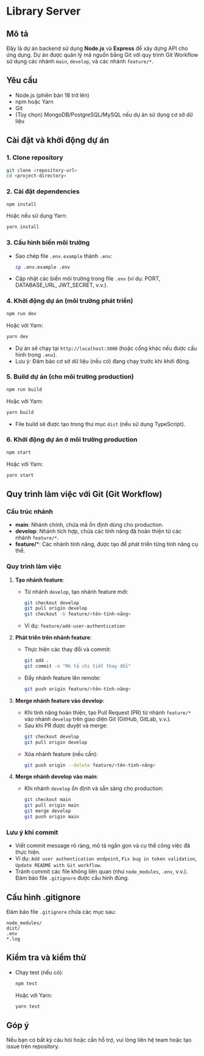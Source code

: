 # Library Server

## Mô tả
Đây là dự án backend sử dụng **Node.js** và **Express** để xây dựng API cho ứng dụng. Dự án được quản lý mã nguồn bằng Git với quy trình Git Workflow sử dụng các nhánh `main`, `develop`, và các nhánh `feature/*`.

## Yêu cầu
- Node.js (phiên bản 18 trở lên)
- npm hoặc Yarn
- Git
- (Tùy chọn) MongoDB/PostgreSQL/MySQL nếu dự án sử dụng cơ sở dữ liệu

## Cài đặt và khởi động dự án

### 1. Clone repository
```bash
git clone <repository-url>
cd <project-directory>
```

### 2. Cài đặt dependencies
```bash
npm install
```
Hoặc nếu sử dụng Yarn:
```bash
yarn install
```

### 3. Cấu hình biến môi trường
- Sao chép file `.env.example` thành `.env`:
  ```bash
  cp .env.example .env
  ```
- Cập nhật các biến môi trường trong file `.env` (ví dụ: PORT, DATABASE_URL, JWT_SECRET, v.v.).

### 4. Khởi động dự án (môi trường phát triển)
```bash
npm run dev
```
Hoặc với Yarn:
```bash
yarn dev
```
- Dự án sẽ chạy tại `http://localhost:3000` (hoặc cổng khác nếu được cấu hình trong `.env`).
- Lưu ý: Đảm bảo cơ sở dữ liệu (nếu có) đang chạy trước khi khởi động.

### 5. Build dự án (cho môi trường production)
```bash
npm run build
```
Hoặc với Yarn:
```bash
yarn build
```
- File build sẽ được tạo trong thư mục `dist` (nếu sử dụng TypeScript).

### 6. Khởi động dự án ở môi trường production
```bash
npm start
```
Hoặc với Yarn:
```bash
yarn start
```

## Quy trình làm việc với Git (Git Workflow)

### Cấu trúc nhánh
- **main**: Nhánh chính, chứa mã ổn định dùng cho production.
- **develop**: Nhánh tích hợp, chứa các tính năng đã hoàn thiện từ các nhánh `feature/*`.
- **feature/***: Các nhánh tính năng, được tạo để phát triển từng tính năng cụ thể.

### Quy trình làm việc
1. **Tạo nhánh feature**:
   - Từ nhánh `develop`, tạo nhánh feature mới:
     ```bash
     git checkout develop
     git pull origin develop
     git checkout -b feature/<tên-tính-năng>
     ```
   - Ví dụ: `feature/add-user-authentication`

2. **Phát triển trên nhánh feature**:
   - Thực hiện các thay đổi và commit:
     ```bash
     git add .
     git commit -m "Mô tả chi tiết thay đổi"
     ```
   - Đẩy nhánh feature lên remote:
     ```bash
     git push origin feature/<tên-tính-năng>
     ```

3. **Merge nhánh feature vào develop**:
   - Khi tính năng hoàn thiện, tạo Pull Request (PR) từ nhánh `feature/*` vào nhánh `develop` trên giao diện Git (GitHub, GitLab, v.v.).
   - Sau khi PR được duyệt và merge:
     ```bash
     git checkout develop
     git pull origin develop
     ```
   - Xóa nhánh feature (nếu cần):
     ```bash
     git push origin --delete feature/<tên-tính-năng>
     ```

4. **Merge nhánh develop vào main**:
   - Khi nhánh `develop` ổn định và sẵn sàng cho production:
     ```bash
     git checkout main
     git pull origin main
     git merge develop
     git push origin main
     ```

### Lưu ý khi commit
- Viết commit message rõ ràng, mô tả ngắn gọn và cụ thể công việc đã thực hiện.
- Ví dụ: `Add user authentication endpoint`, `Fix bug in token validation`, `Update README with Git workflow`.
- Tránh commit các file không liên quan (như `node_modules`, `.env`, v.v.). Đảm bảo file `.gitignore` được cấu hình đúng.

## Cấu hình .gitignore
Đảm bảo file `.gitignore` chứa các mục sau:
```
node_modules/
dist/
.env
*.log
```

## Kiểm tra và kiểm thử
- Chạy test (nếu có):
  ```bash
  npm test
  ```
  Hoặc với Yarn:
  ```bash
  yarn test
  ```

## Góp ý
Nếu bạn có bất kỳ câu hỏi hoặc cần hỗ trợ, vui lòng liên hệ team hoặc tạo issue trên repository.
